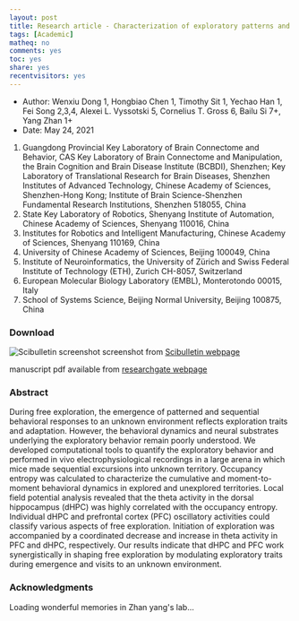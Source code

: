 ```yaml
---
layout: post 
title: Research article - Characterization of exploratory patterns and hippocampal–prefrontal network oscillations during the emergence of free exploration
tags: [Academic]
matheq: no
comments: yes
toc: yes
share: yes
recentvisitors: yes
---
```


- Author: Wenxiu Dong 1, Hongbiao Chen 1, Timothy Sit 1, Yechao Han 1, Fei Song 2,3,4, Alexei L. Vyssotski 5, Cornelius T. Gross 6, Bailu Si 7+, Yang Zhan 1+
- Date: May 24, 2021

1. Guangdong Provincial Key Laboratory of Brain Connectome and Behavior, CAS Key Laboratory of Brain Connectome and Manipulation, the Brain Cognition and Brain Disease Institute (BCBDI), Shenzhen;
Key Laboratory of Translational Research for Brain Diseases, Shenzhen Institutes of Advanced Technology, Chinese Academy of Sciences, Shenzhen-Hong Kong;
Institute of Brain Science-Shenzhen Fundamental Research Institutions, Shenzhen 518055, China
2. State Key Laboratory of Robotics, Shenyang Institute of Automation, Chinese Academy of Sciences, Shenyang 110016, China
3. Institutes for Robotics and Intelligent Manufacturing, Chinese Academy of Sciences, Shenyang 110169, China
4. University of Chinese Academy of Sciences, Beijing 100049, China
5. Institute of Neuroinformatics, the University of Zürich and Swiss Federal Institute of Technology (ETH), Zurich CH-8057, Switzerland
6. European Molecular Biology Laboratory (EMBL), Monterotondo 00015, Italy
7. School of Systems Science, Beijing Normal University, Beijing 100875, China

### Download

![Scibulletin screenshot](/media/pictures/2021-article-scibulletin-screenshot.jpg)
screenshot from [Scibulletin webpage](https://www.sciencedirect.com/science/article/abs/pii/S2095927321003777)

manuscript pdf available from [researchgate webpage](https://www.researchgate.net/profile/Wenxiu-Dong/publication/352019020_Characterization_of_exploratory_patterns_and_hippocampal-prefrontal_network_oscillations_during_the_emergence_of_free_exploration/links/60c35e634585157774c908a0/Characterization-of-exploratory-patterns-and-hippocampal-prefrontal-network-oscillations-during-the-emergence-of-free-exploration.pdf)

### Abstract

During free exploration, the emergence of patterned and sequential behavioral responses to an unknown environment reflects exploration traits and adaptation. However, the behavioral dynamics and neural substrates underlying the exploratory behavior remain poorly understood. We developed computational tools to quantify the exploratory behavior and performed in vivo electrophysiological recordings in a large arena in which mice made sequential excursions into unknown territory. Occupancy entropy was calculated to characterize the cumulative and moment-to-moment behavioral dynamics in explored and unexplored territories. Local field potential analysis revealed that the theta activity in the dorsal hippocampus (dHPC) was highly correlated with the occupancy entropy. Individual dHPC and prefrontal cortex (PFC) oscillatory activities could classify various aspects of free exploration. Initiation of exploration was accompanied by a coordinated decrease and increase in theta activity in PFC and dHPC, respectively. Our results indicate that dHPC and PFC work synergistically in shaping free exploration by modulating exploratory traits during emergence and visits to an unknown environment.

### Acknowledgments

Loading wonderful memories in Zhan yang's lab... 